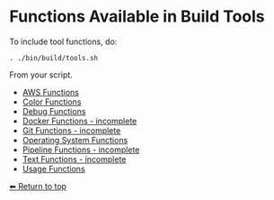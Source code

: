 # Functions Available in Build Tools

To include tool functions, do:

    . ./bin/build/tools.sh

From your script.

- [AWS Functions](./aws.sh.md)
- [Color Functions](./colors.sh.md)
- [Debug Functions](./debug.sh.md)
- [Docker Functions - incomplete](./docker.sh.md)
- [Git Functions - incomplete](./git.sh.md)
- [Operating System Functions](./os.sh.md)
- [Pipeline Functions - incomplete](./pipeline.sh.md)
- [Text Functions - incomplete](./text.sh.md)
- [Usage Functions](./usage.sh.md)

[⬅ Return to top](../index.md)